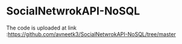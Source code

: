 # SocialNetwrokAPI-NoSQL
The code is uploaded at link :https://github.com/avneetk3/SocialNetwrokAPI-NoSQL/tree/master
